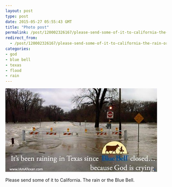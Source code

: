 ```yaml
---
layout: post
type: post
date: 2015-05-27 05:55:43 GMT
title: "Photo post"
permalink: /post/120002326167/please-send-some-of-it-to-california-the-rain-or
redirect_from: 
  - /post/120002326167/please-send-some-of-it-to-california-the-rain-or
categories:
- god
- blue bell
- texas
- flood
- rain
---
```

![](/assets/images/tumblr_nozv4vxwOO1qb098no1_500.png)

<p>Please send some of it to California. The rain or the Blue Bell.</p>